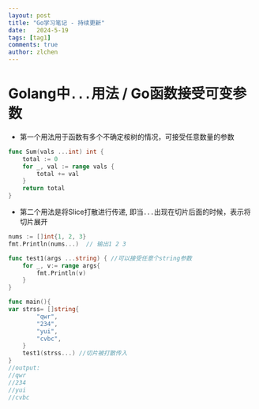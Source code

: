 ```yaml
---
layout: post
title: "Go学习笔记 - 持续更新"
date:   2024-5-19
tags: [tag1]
comments: true
author: zlchen
---
```


<!-- more -->

# Golang中`...`用法 / Go函数接受可变参数
* 第一个用法用于函数有多个不确定桉树的情况，可接受任意数量的参数
```Go
func Sum(vals ...int) int {
    total := 0
    for _, val := range vals {
        total += val
    }
    return total
}
```
* 第二个用法是将Slice打散进行传递, 即当`...`出现在切片后面的时候，表示将切片展开
```Go
nums := []int{1, 2, 3}
fmt.Println(nums...)  // 输出1 2 3
```

```Go
func test1(args ...string) { //可以接受任意个string参数
    for _, v:= range args{
        fmt.Println(v)
    }
}

func main(){
var strss= []string{
        "qwr",
        "234",
        "yui",
        "cvbc",
    }
    test1(strss...) //切片被打散传入
}
//output:
//qwr
//234
//yui
//cvbc
```
